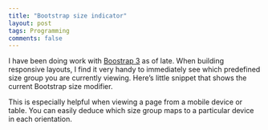 ```yaml
---
title: "Bootstrap size indicator"
layout: post
tags: Programming
comments: false
--- 
```


I have been doing work with [Boostrap 3](http://getbootstrap.com) as of late. When building responsive layouts, I find it very handy to immediately see which predefined size group you are currently viewing. Here’s little snippet that shows the current Bootstrap size modifier.

<script src="https://gist.github.com/csim/30aed7384208a76f6a07.js"></script>

This is especially helpful when viewing a page from a mobile device or table. You can easily deduce which size group maps to a particular device in each orientation.

